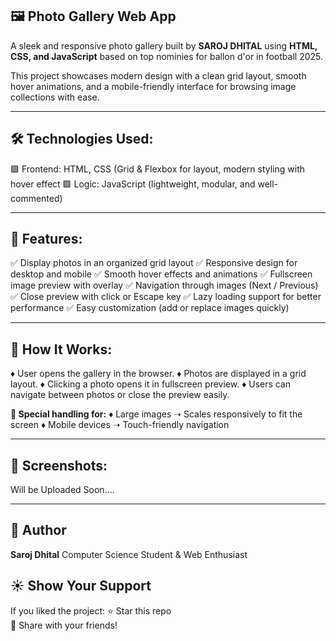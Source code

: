 ## 🖼️ **Photo Gallery Web App**

A sleek and responsive photo gallery built by **SAROJ DHITAL** using **HTML, CSS, and JavaScript** based on top nominies for ballon d'or in football 2025. 

This project showcases modern design with a clean grid layout, smooth hover animations, and a mobile-friendly interface for browsing image collections with ease.
***


## 🛠️ **Technologies Used:**

🟩 Frontend: HTML, CSS (Grid & Flexbox for layout, modern styling with hover effect
🟩 Logic: JavaScript (lightweight, modular, and well-commented)
***


## 🔑 **Features:**

✅ Display photos in an organized grid layout
✅ Responsive design for desktop and mobile
✅ Smooth hover effects and animations
✅ Fullscreen image preview with overlay
✅ Navigation through images (Next / Previous)
✅ Close preview with click or Escape key
✅ Lazy loading support for better performance
✅ Easy customization (add or replace images quickly)
***


## 🚀 **How It Works:**

♦️ User opens the gallery in the browser.
♦️ Photos are displayed in a grid layout.
♦️ Clicking a photo opens it in fullscreen preview.
♦️ Users can navigate between photos or close the preview easily.

**🎯 Special handling for:**
♦️ Large images ➝ Scales responsively to fit the screen
♦️ Mobile devices ➝ Touch-friendly navigation
***


## 📸 **Screenshots:**
Will be Uploaded Soon.... 
***


## 🙌 **Author**

**Saroj Dhital**
Computer Science Student & Web Enthusiast


## ☀️ **Show Your Support**

If you liked the project:
⭐ Star this repo  
🔗 Share with your friends!
